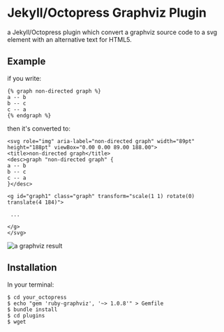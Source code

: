 Jekyll/Octopress Graphviz Plugin
=======================================================

a Jekyll/Octopress plugin which convert a graphviz source code to a svg element
with an alternative text for HTML5.

Example
--------------------------------------------

if you write: 

	{% graph non-directed graph %}
	a -- b
	b -- c
	c -- a
	{% endgraph %}

then it's converted to: 

	<svg role="img" aria-label="non-directed graph" width="89pt" height="188pt" viewBox="0.00 0.00 89.00 188.00">
	<title>non-directed graph</title>
	<desc>graph "non-directed graph" { 
	a -- b
	b -- c
	c -- a
	}</desc>
	 
	<g id="graph1" class="graph" transform="scale(1 1) rotate(0) translate(4 184)">
	 
	 ...
	
	</g>
	</svg>

![a graphviz result](http://25.media.tumblr.com/tumblr_m7p27myHck1qz64n4o1_250.png)

Installation
---------------------------

In your terminal:

	$ cd your_octopress
	$ echo "gem 'ruby-graphviz', '~> 1.0.8'" > Gemfile
	$ bundle install
	$ cd plugins
	$ wget

